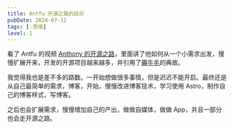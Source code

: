 ```yaml
---
title: Antfu 开源之路的启示
pubDate: 2024-07-12
tags: [💡思维]
level: 1
---
```


看了 Antfu 的视频 [Anthony 的开源之路]，里面讲了他如何从一个小需求出发，慢慢扩展开来，开发的开源项目越来越多，并引用了[薅牛毛]的典故。

我觉得我也是差不多的路数。一开始想做很多事情，但是迟迟不能开启。最终还是从自己最简单的需求，博客，开始，慢慢改进博客技术，学习使用 Astro，制作自己的博客样式，写博客。

之后也会扩展需求，慢慢增加自己的产出，做做自媒体，做做 App，并且一部分也会走开源之路。

[Anthony 的开源之路]: https://www.bilibili.com/video/BV1XT421r7xy/
[薅牛毛]: https://en.wiktionary.org/wiki/yak_shaving
